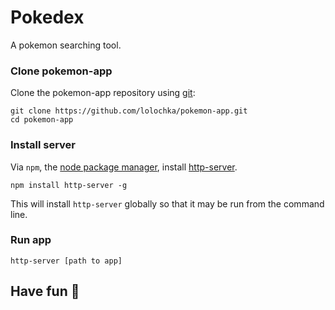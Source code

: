 # Pokedex 

A pokemon searching tool.


### Clone pokemon-app

Clone the pokemon-app repository using [git](https://git-scm.com/):

```
git clone https://github.com/lolochka/pokemon-app.git
cd pokemon-app
```

### Install server

Via `npm`, the [node package manager](https://nodejs.org/en/), install [http-server](https://github.com/indexzero/http-server).

```
npm install http-server -g
```

This will install `http-server` globally so that it may be run from the command line.


### Run app

```
http-server [path to app]
```

## Have fun :clap:

